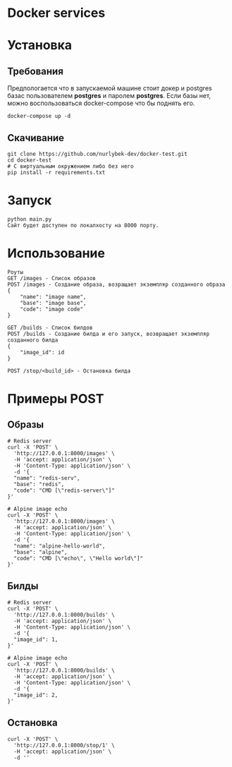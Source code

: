 # Docker services

# Установка

## Требования
Предпологается что в запускаемой машине стоит докер и postgres базас пользователем __postgres__ и паролем __postgres__.
Если базы нет, можно воспользоваться docker-compose что бы поднять его.
```
docker-compose up -d
```
## Скачивание
```
git clone https://github.com/nurlybek-dev/docker-test.git
cd docker-test
# С виртуальным окружением либо без него
pip install -r requirements.txt
```

# Запуск
```
python main.py
Сайт будет доступен по локалхосту на 8000 порту.
```

# Использование

```
Роуты
GET /images - Список образов
POST /images - Создание образа, возращает экземпляр созданного образа
{
    "name": "image name",
    "base": "image base",
    "code": "image code"
}

GET /builds - Список билдов
POST /builds - Создание билда и его запуск, возвращает экземпляр созданного билда
{
    "image_id": id
}

POST /stop/<build_id> - Остановка билда
```

# Примеры POST

## Образы
```
# Redis server
curl -X 'POST' \
  'http://127.0.0.1:8000/images' \
  -H 'accept: application/json' \
  -H 'Content-Type: application/json' \
  -d '{
  "name": "redis-serv",
  "base": "redis",
  "code": "CMD [\"redis-server\"]"
}'

# Alpine image echo
curl -X 'POST' \
  'http://127.0.0.1:8000/images' \
  -H 'accept: application/json' \
  -H 'Content-Type: application/json' \
  -d '{
  "name": "alpine-hello-world",
  "base": "alpine",
  "code": "CMD [\"echo\", \"Hello world\"]"
}'

```

## Билды
```
# Redis server
curl -X 'POST' \
  'http://127.0.0.1:8000/builds' \
  -H 'accept: application/json' \
  -H 'Content-Type: application/json' \
  -d '{
  "image_id": 1,
}'

# Alpine image echo
curl -X 'POST' \
  'http://127.0.0.1:8000/builds' \
  -H 'accept: application/json' \
  -H 'Content-Type: application/json' \
  -d '{
  "image_id": 2,
}'

```

## Остановка
```
curl -X 'POST' \
  'http://127.0.0.1:8000/stop/1' \
  -H 'accept: application/json' \
  -d ''
```